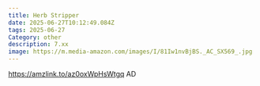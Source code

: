 ```yaml
---
title: Herb Stripper
date: 2025-06-27T10:12:49.084Z
tags: 2025-06-27
Category: other
description: 7.xx
image: https://m.media-amazon.com/images/I/81Iw1nvBjBS._AC_SX569_.jpg
---
```

https://amzlink.to/az0oxWpHsWtgq
AD